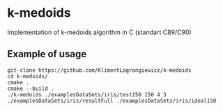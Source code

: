 # k-medoids
Implementation of k-medoids algorithm in C (standart C89/C90)  
## Example of usage
```
git clone https://github.com/KlimentLagrangiewicz/k-medoids
cd k-medoids/  
cmake .  
cmake --build .  
./k-medoids ./examplesDataSets/iris/test150 150 4 3 ./examplesDataSets/iris/resultFull ./examplesDataSets/iris/ideal150
 ```

